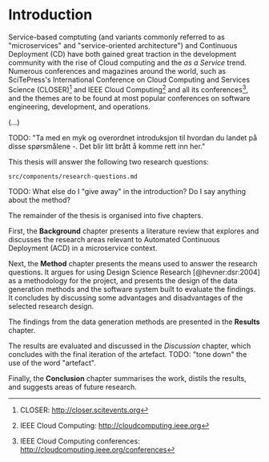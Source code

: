 # Introduction

Service-based comptuting (and variants commonly referred to as "microservices" and "service-oriented architecture") and Continuous Deployment (CD) have both gained great traction in the development community with the rise of Cloud computing and the _as a Service_ trend. Numerous conferences and magazines around the world, such as SciTePress's International Conference on Cloud Computing and Services Science (CLOSER)[^closer] and IEEE Cloud Computing[^ieee-cc] and all its conferences[^ieee-cloud-conferences], and the themes are to be found at most popular conferences on software engineering, development, and operations.

[^closer]: CLOSER: http://closer.scitevents.org
[^ieee-cc]: IEEE Cloud Computing: http://cloudcomputing.ieee.org
[^ieee-cloud-conferences]: IEEE Cloud Computing conferences: http://cloudcomputing.ieee.org/conferences

(…)

TODO: "Ta med en myk og overordnet introduksjon til hvordan du landet på disse spørsmålene -. Det blir litt brått å komme rett inn her."

This thesis will answer the following two research questions:

```include
src/components/research-questions.md
```

TODO: What else do I "give away" in the introduction? Do I say anything about the method?

The remainder of the thesis is organised into five chapters.

First, the __Background__ chapter presents a literature review that explores and discusses the research areas relevant to Automated Continuous Deployment (ACD) in a microservice context.

Next, the __Method__ chapter presents the means used to answer the research questions. It argues for using Design Science Research [@hevner:dsr:2004] as a methodology for the project, and presents the design of the data generation methods and the software system built to evaluate the findings. It concludes by discussing some advantages and disadvantages of the selected research design.

The findings from the data generation methods are presented in the __Results__ chapter.

The results are evaluated and discussed in the _Discussion_ chapter, which concludes with the final iteration of the artefact.
TODO: "tone down" the use of the word "artefact".

Finally, the __Conclusion__ chapter summarises the work, distils the results, and suggests areas of future research.
